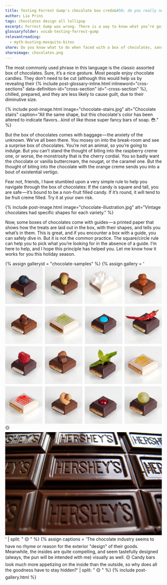 ```yaml
---
title: Testing Forrest Gump's chocolate box credo&#58; do you really never know what you're gonna get?
author: Lia Prins
tags: chocolates design all lollipop
excerpt: Forrest Gump was wrong. There is a way to know what you’re going to get in a box of chocolates — mostly. This time of year, at least in the US, the gift packages and treats come flying in (sometimes literally) from vendors and customers. People are saying “thank you” or “hey, how about sending some more business our way” — and they’re doing it the international language of business &#58; food.
glossaryfolder: vocab-testing-forrest-gump
relevantreading:
  - myth-busting-mosquito-bites
share: Do you know what to do when faced with a box of chocolates, sans x-ray vision?
shareimage: chocolates.png
---
```


The most commonly used phrase in this language is the classic assorted box of chocolates. Sure, it’s a nice gesture. Most people enjoy chocolate candies. They don’t need to be cut (although this would help us by revealing their {% include post-glossary-inline.html inlineword="cros-sections" data-definition-id="cross-section" id="-cross-section" %}, chilled, prepared, and they are less likely to cause guilt, due to their diminutive size.

{% include post-image.html image="chocolate-stairs.jpg" alt="Chocolate stairs" caption="All the same shape, but this chocolate's color has been altered to indicate flavors...kind of like those super fancy bars of soap. 😳." %}

But the box of chocolates comes with baggage — the anxiety of the unknown. We’ve all been there. You mosey on into the break-room and see a surprise box of chocolates. You’re not an animal, so you’re going to indulge. But you can’t stand the thought of biting into the raspberry creme one, or worse, the monstrosity that is the cherry cordial. You so badly want the chocolate or vanilla buttercream, the nougat, or the caramel one. But the thought of biting into the chocolate with the orange creme sends you into a bout of existential vertigo.

Fear not, friends, I have stumbled upon a very simple rule to help you navigate through the box of chocolates: If the candy is square and tall, you are safe — it’s bound to be a non-fruit filled candy. If it’s round, it will tend to be fruit creme filled. Try it at your own risk.

{% include post-image.html image="chocolate-illustration.jpg" alt="Vintage chocolates had specific shapes for each variety." %}

Now, some boxes of chocolates come with guides — a printed paper that shows how the treats are laid out in the box, with their shapes, and tells you what’s in them. This is great, and if you encounter a box with a guide, you can safely dive in. But it is not the common practice. The square/circle rule can help you to pick what you’re looking for in the absence of a guide.
I’m here to help, and I hope this principle has helped you. Let me know how it works for you this holiday season.

{% assign galleryid = "chocolate-samples" %}
{% assign gallery = '<img src="assets/images/blogposts/testing-forrest-gump/chocolate-samples/chocolate-samples_1.jpg" alt="Alt text forrest gump 1" class="contentimage" id="galleryimage"> 🟡 <img src="assets/images/blogposts/testing-forrest-gump/chocolate-samples/chocolate-samples_2.jpg" alt="Alt text forrest gump 2" class="contentimage" id="galleryimage">' | split: " 🟡 " %}
{% assign captions = 'The chocolate industry seems to have no rhyme or reason for the exterior "design" of their goods. Meanwhile, the insides are quite compelling, and seem tastefully designed (always, the pun will be intended with me) visually as well. 🟡 Candy bars look much more appetizing on the inside than the outside, so why does all the goodness have to stay hidden?' | split: " 🟡 " %}
{% include post-gallery.html %}
